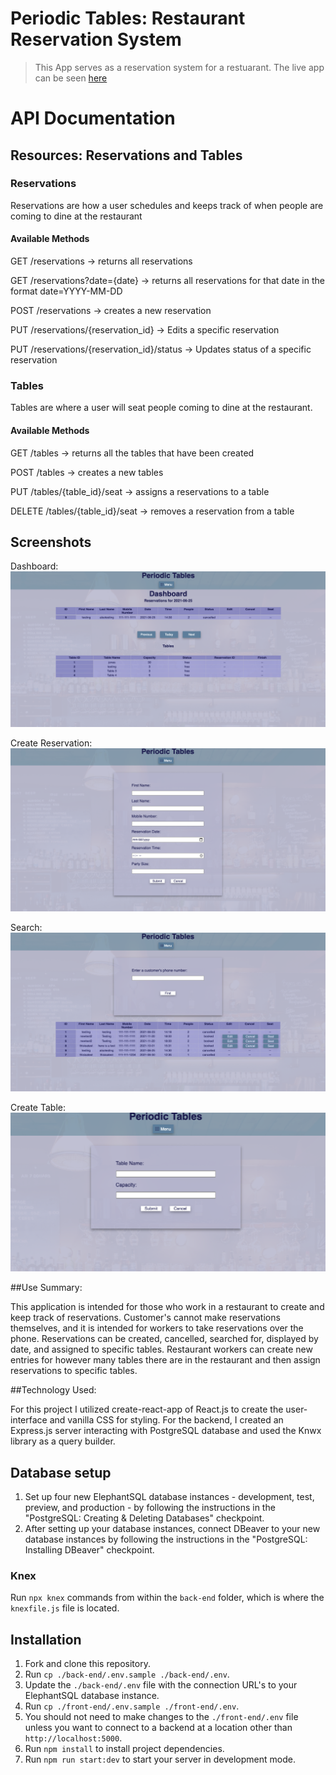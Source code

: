 # Periodic Tables: Restaurant Reservation System

> This App serves as a reservation system for a restuarant.
> The live app can be seen [here](https://front-end-livid-alpha.vercel.app/dashboard)

# API Documentation

## Resources: Reservations and Tables

### Reservations

Reservations are how a user schedules and keeps track of when people are coming to dine at the restaurant

#### Available Methods

GET /reservations -> returns all reservations

GET /reservations?date={date} -> returns all reservations for that date in the format date=YYYY-MM-DD

POST /reservations -> creates a new reservation

PUT /reservations/{reservation_id} -> Edits a specific reservation

PUT /reservations/{reservation_id}/status -> Updates status of a specific reservation

### Tables

Tables are where a user will seat people coming to dine at the restaurant.

#### Available Methods

GET /tables -> returns all the tables that have been created

POST /tables -> creates a new tables

PUT /tables/{table_id}/seat -> assigns a reservations to a table

DELETE /tables/{table_id}/seat -> removes a reservation from a table

## Screenshots

Dashboard: 
![Dashboard](https://github.com/jefftruejones/starter-restaurant-reservation/blob/main/front-end/public/dashboard.png)

Create Reservation:
![CreateReservation](https://github.com/jefftruejones/starter-restaurant-reservation/blob/main/front-end/public/createreservation.png)

Search:
![Search](https://github.com/jefftruejones/starter-restaurant-reservation/blob/main/front-end/public/search.png)

Create Table:
![CreateTable](https://github.com/jefftruejones/starter-restaurant-reservation/blob/main/front-end/public/createtable.png)

##Use Summary:

This application is intended for those who work in a restaurant to create and keep track of reservations. Customer's cannot make reservations themselves, and it is intended for workers to take reservations over the phone. Reservations can be created, cancelled, searched for, displayed by date, and assigned to specific tables. Restaurant workers can create new entries for however many tables there are in the restaurant and then assign reservations to specific tables.

##Technology Used:

For this project I utilized create-react-app of React.js to create the user-interface and vanilla CSS for styling. For the backend, I created an Express.js server interacting with PostgreSQL database and used the Knwx library as a query builder.


## Database setup

1. Set up four new ElephantSQL database instances - development, test, preview, and production - by following the instructions in the "PostgreSQL: Creating & Deleting Databases" checkpoint.
1. After setting up your database instances, connect DBeaver to your new database instances by following the instructions in the "PostgreSQL: Installing DBeaver" checkpoint.

### Knex

Run `npx knex` commands from within the `back-end` folder, which is where the `knexfile.js` file is located.

## Installation

1. Fork and clone this repository.
1. Run `cp ./back-end/.env.sample ./back-end/.env`.
1. Update the `./back-end/.env` file with the connection URL's to your ElephantSQL database instance.
1. Run `cp ./front-end/.env.sample ./front-end/.env`.
1. You should not need to make changes to the `./front-end/.env` file unless you want to connect to a backend at a location other than `http://localhost:5000`.
1. Run `npm install` to install project dependencies.
1. Run `npm run start:dev` to start your server in development mode.




